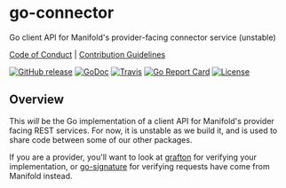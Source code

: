 # go-connector

Go client API for Manifold's provider-facing connector service (unstable)

[Code of Conduct](./.github/CONDUCT.md) |
[Contribution Guidelines](./.github/CONTRIBUTING.md)

[![GitHub release](https://img.shields.io/github/tag/manifoldco/go-connector.svg?label=latest)](https://github.com/manifoldco/go-connector/releases)
[![GoDoc](https://img.shields.io/badge/godoc-reference-blue.svg)](https://godoc.org/github.com/manifoldco/go-connector)
[![Travis](https://img.shields.io/travis/manifoldco/go-connector/master.svg)](https://travis-ci.org/manifoldco/go-connector)
[![Go Report Card](https://goreportcard.com/badge/github.com/manifoldco/go-connector)](https://goreportcard.com/report/github.com/manifoldco/go-connector)
[![License](https://img.shields.io/badge/license-BSD-blue.svg)](./LICENSE.md)

## Overview

This *will* be the Go implementation of a client API for Manifold's
provider facing REST services. For now, it is unstable as we build it, and is
used to share code between some of our other packages.

If you are a provider, you'll want to look at
[grafton](https://github.com/manifoldco/grafton) for verifying your
implementation, or [go-signature](https://github.com/manifoldco/go-signature)
for verifying requests have come from Manifold instead.
